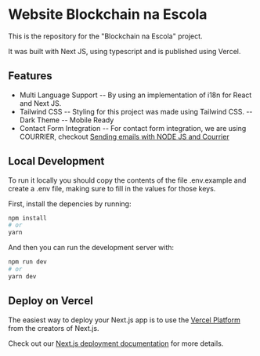 # Website Blockchain na Escola

This is the repository for the "Blockchain na Escola" project.

It was built with Next JS, using typescript and is published using Vercel.

## Features

- Multi Language Support
  -- By using an implementation of i18n for React and Next JS.
- Tailwind CSS
  -- Styling for this project was made using Tailwind CSS.
  -- Dark Theme
  -- Mobile Ready
- Contact Form Integration
  -- For contact form integration, we are using COURRIER, checkout [Sending emails with NODE JS and Courrier](https://www.courier.com/blog/how-to-send-emails-with-node-js/)

## Local Development

To run it locally you should copy the contents of the file .env.example and create a .env file, making sure to fill in the values for those keys.

First, install the depencies by running:

```bash
npm install
# or
yarn
```

And then you can run the development server with:

```bash
npm run dev
# or
yarn dev
```

## Deploy on Vercel

The easiest way to deploy your Next.js app is to use the [Vercel Platform](https://vercel.com/new?utm_medium=default-template&filter=next.js&utm_source=create-next-app&utm_campaign=create-next-app-readme) from the creators of Next.js.

Check out our [Next.js deployment documentation](https://nextjs.org/docs/deployment) for more details.
